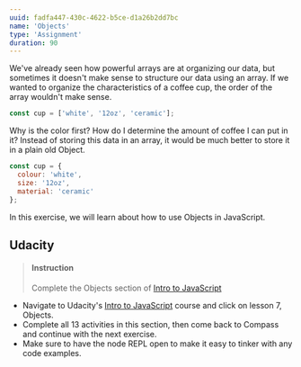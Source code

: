```yaml
---
uuid: fadfa447-430c-4622-b5ce-d1a26b2dd7bc
name: 'Objects'
type: 'Assignment'
duration: 90
---
```



We've already seen how powerful arrays are at organizing our data, but sometimes it doesn't make sense to structure our data using an array. If we wanted to organize the characteristics of a coffee cup, the order of the array wouldn't make sense.

```js
const cup = ['white', '12oz', 'ceramic'];
```

Why is the color first? How do I determine the amount of coffee I can put in it? Instead of storing this data in an array, it would be much better to store it in a plain old Object. 

```js
const cup = {
  colour: 'white', 
  size: '12oz', 
  material: 'ceramic'
};
```

In this exercise, we will learn about how to use Objects in JavaScript.

## Udacity

> #### Instruction
> Complete the Objects section of [Intro to JavaScript](https://classroom.udacity.com/courses/ud803) 

* Navigate to Udacity's [Intro to JavaScript](https://classroom.udacity.com/courses/ud803) course and click on lesson 7, Objects.
* Complete all 13 activities in this section, then come back to Compass and continue with the next exercise.
* Make sure to have the node REPL open to make it easy to tinker with any code examples. 


